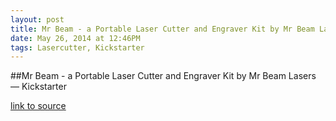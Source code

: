 ```yaml
---
layout: post
title: Mr Beam - a Portable Laser Cutter and Engraver Kit by Mr Beam Lasers — Kickstarter
date: May 26, 2014 at 12:46PM
tags: Lasercutter, Kickstarter
---
```

##Mr Beam - a Portable Laser Cutter and Engraver Kit by Mr Beam Lasers — Kickstarter

[link to source](http://ift.tt/RnJZ6N) 

